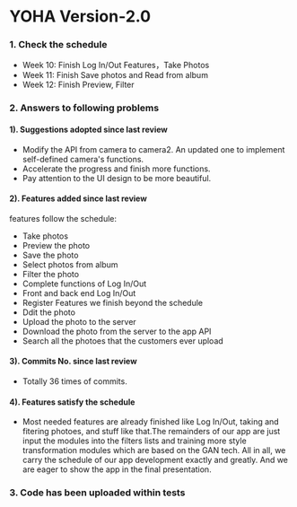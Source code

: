 # YOHA Version-2.0

### 1. Check the schedule
- Week 10: Finish Log In/Out Features，Take Photos
- Week 11: Finish Save photos and Read from album
- Week 12: Finish Preview, Filter 

### 2. Answers to following problems
#### 1). Suggestions adopted since last review
- Modify the API from camera to camera2. An updated one to implement self-defined camera's functions.
- Accelerate the progress and finish more functions.
- Pay attention to the UI design to be more beautiful.
#### 2). Features added since last review
features follow the schedule:
- Take photos
- Preview the photo
- Save the photo
- Select photos from album
- Filter the photo
- Complete functions of Log In/Out
- Front and back end Log In/Out
- Register
Features we finish beyond the schedule
- Ddit the photo
- Upload the photo to the server
- Download the photo from the server to the app API
- Search all the photoes that the customers ever upload
#### 3). Commits No. since last review
- Totally 36 times of commits.
#### 4). Features satisfy the schedule
- Most needed features are already finished like Log In/Out, taking and fitering photoes, and stuff like that.The remainders of our app are just input the modules into the filters lists and training more style transformation modules which are based on the GAN tech. All in all, we carry the schedule of our app development exactly and greatly. And we are eager to show the app in the final presentation.

### 3. Code has been uploaded within tests
